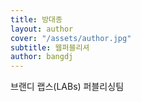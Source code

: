 ```yaml
---
title: 방대종
layout: author
cover: "/assets/author.jpg"
subtitle: 웹퍼블리셔
author: bangdj
---
```


브랜디 랩스(LABs) 퍼블리싱팀
